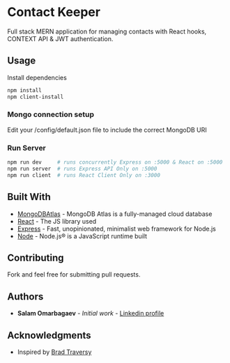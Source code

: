 # Contact Keeper

Full stack MERN application for managing contacts with React hooks, CONTEXT API & JWT authentication.

## Usage

Install dependencies

```bash
npm install
npm client-install
```

### Mongo connection setup

Edit your /config/default.json file to include the correct MongoDB URI

### Run Server

```bash
npm run dev     # runs concurrently Express on :5000 & React on :5000
npm run server  # runs Express API Only on :5000
npm run client  # runs React Client Only on :3000
```

## Built With

- [MongoDBAtlas](https://docs.atlas.mongodb.com/) - MongoDB Atlas is a fully-managed cloud database
- [React](https://reactjs.org/docs/getting-started.html) - The JS library used
- [Express](https://expressjs.com/en/starter/installing.html) - Fast, unopinionated, minimalist web framework for Node.js
- [Node](https://nodejs.org/en/) - Node.js® is a JavaScript runtime built

## Contributing

Fork and feel free for submitting pull requests.

## Authors

- **Salam Omarbagaev** - _Initial work_ - [Linkedin profile](https://www.linkedin.com/in/omarbagaev/)

## Acknowledgments

- Inspired by [Brad Traversy](https://github.com/bradtraversy)
